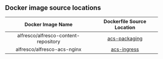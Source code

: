 ## Docker image source locations

|Docker Image Name|Dockerfile Source Location|
|:---:|:---:|
|alfresco/alfresco-content-repository|[acs-packaging](https://github.com/Alfresco/acs-packaging/blob/master/docker-alfresco/Dockerfile)|
|alfresco/alfresco-acs-nginx|[acs-ingress](https://github.com/Alfresco/acs-ingress/blob/master/Dockerfile)|
